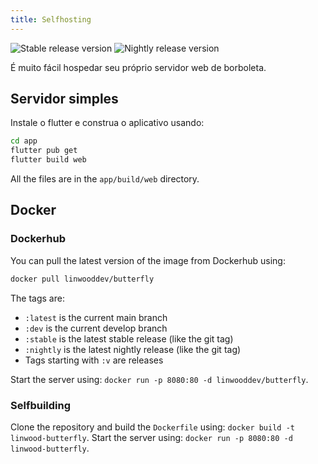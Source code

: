 ```yaml
---
title: Selfhosting
---
```


![Stable release version](https://img.shields.io/badge/dynamic/yaml?color=c4840d&label=Stable&query=%24.version&url=https%3A%2F%2Fraw.githubusercontent.com%2FLinwoodDev%2Fbutterfly%2Fstable%2Fapp%2Fpubspec.yaml&style=for-the-badge)
![Nightly release version](https://img.shields.io/badge/dynamic/yaml?color=f7d28c&label=Nightly&query=%24.version&url=https%3A%2F%2Fraw.githubusercontent.com%2FLinwoodDev%2Fbutterfly%2Fnightly%2Fapp%2Fpubspec.yaml&style=for-the-badge)

É muito fácil hospedar seu próprio servidor web de borboleta.

## Servidor simples

Instale o flutter e construa o aplicativo usando:

```bash
cd app
flutter pub get
flutter build web
```

All the files are in the `app/build/web` directory.

## Docker

### Dockerhub

You can pull the latest version of the image from Dockerhub using:

```bash
docker pull linwooddev/butterfly
```

The tags are:

- `:latest` is the current main branch
- `:dev` is the current develop branch
- `:stable` is the latest stable release (like the git tag)
- `:nightly` is the latest nightly release (like the git tag)
- Tags starting with `:v` are releases

Start the server using: `docker run -p 8080:80 -d linwooddev/butterfly`.

### Selfbuilding

Clone the repository and build the `Dockerfile` using: `docker build -t linwood-butterfly`.
Start the server using: `docker run -p 8080:80 -d linwood-butterfly`.
